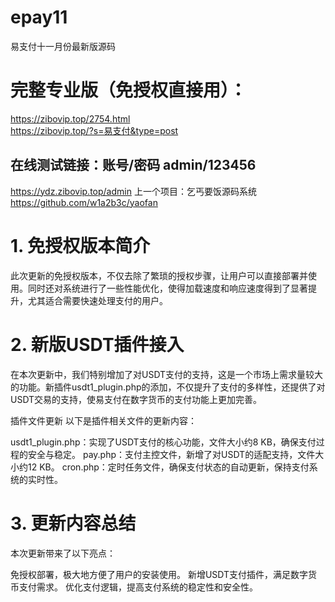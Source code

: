 # epay11
易支付十一月份最新版源码
# 完整专业版（免授权直接用）：
https://zibovip.top/2754.html
</br>
https://zibovip.top/?s=易支付&type=post
## 在线测试链接：账号/密码   admin/123456
https://ydz.zibovip.top/admin
上一个项目：乞丐要饭源码系统
https://github.com/w1a2b3c/yaofan

# 1. 免授权版本简介
此次更新的免授权版本，不仅去除了繁琐的授权步骤，让用户可以直接部署并使用。同时还对系统进行了一些性能优化，使得加载速度和响应速度得到了显著提升，尤其适合需要快速处理支付的用户。

# 2. 新版USDT插件接入
在本次更新中，我们特别增加了对USDT支付的支持，这是一个市场上需求量较大的功能。新插件usdt1_plugin.php的添加，不仅提升了支付的多样性，还提供了对USDT交易的支持，使易支付在数字货币的支付功能上更加完善。

插件文件更新
以下是插件相关文件的更新内容：

usdt1_plugin.php：实现了USDT支付的核心功能，文件大小约8 KB，确保支付过程的安全与稳定。
pay.php：支付主控文件，新增了对USDT的适配支持，文件大小约12 KB。
cron.php：定时任务文件，确保支付状态的自动更新，保持支付系统的实时性。
# 3. 更新内容总结
本次更新带来了以下亮点：

免授权部署，极大地方便了用户的安装使用。
新增USDT支付插件，满足数字货币支付需求。
优化支付逻辑，提高支付系统的稳定性和安全性。
